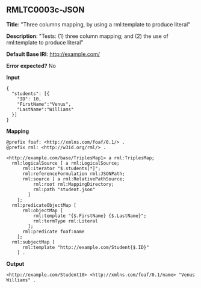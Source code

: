 ## RMLTC0003c-JSON

**Title**: "Three columns mapping, by using a rml:template to produce literal"

**Description**: "Tests: (1) three column mapping; and (2) the use of rml:template to produce literal"

**Default Base IRI**: http://example.com/

**Error expected?** No

**Input**
```
{
  "students": [{
    "ID": 10,
    "FirstName":"Venus",
    "LastName":"Williams"
  }]
}

```

**Mapping**
```
@prefix foaf: <http://xmlns.com/foaf/0.1/> .
@prefix rml: <http://w3id.org/rml/> .

<http://example.com/base/TriplesMap1> a rml:TriplesMap;
  rml:logicalSource [ a rml:LogicalSource;
      rml:iterator "$.students[*]";
      rml:referenceFormulation rml:JSONPath;
      rml:source [ a rml:RelativePathSource;
          rml:root rml:MappingDirectory;
          rml:path "student.json"
        ]
    ];
  rml:predicateObjectMap [
      rml:objectMap [
          rml:template "{$.FirstName} {$.LastName}";
          rml:termType rml:Literal
        ];
      rml:predicate foaf:name
    ];
  rml:subjectMap [
      rml:template "http://example.com/Student{$.ID}"
    ] .

```

**Output**
```
<http://example.com/Student10> <http://xmlns.com/foaf/0.1/name> "Venus Williams" .

```

